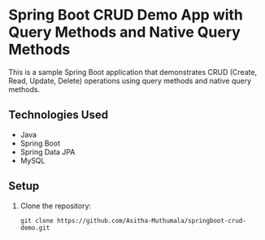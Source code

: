 # Spring Boot CRUD Demo App with Query Methods and Native Query Methods

This is a sample Spring Boot application that demonstrates CRUD (Create, Read, Update, Delete) operations using query methods and native query methods.

## Technologies Used

- Java
- Spring Boot
- Spring Data JPA
- MySQL

## Setup

1. Clone the repository:

   ```shell
   git clone https://github.com/Asitha-Muthumala/springboot-crud-demo.git
